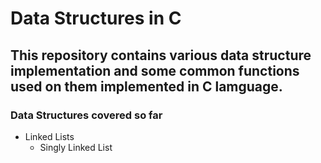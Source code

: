 # Data Structures in C
## This repository contains various data structure implementation and some common functions used on them implemented in C lamguage. 

### Data Structures covered so far
- Linked Lists
  - Singly Linked List
